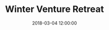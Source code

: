 ---
title: Winter Venture Retreat
date: 2018-03-04 12:00:00
tags:
- event
layout: event
permalink: "/event/:title"
location: Trentino - Alto Adige, Italy
image: http://localhost:4000/assets/img/location/villetta-maria.jpeg
when_header: March 04-07, 2018
how_was_it:
- We have chosen the best of the best. The Unplug chalet is in front of the Marmolada, the highest mountain of the Dolomites. It is an occasion to really deeply connect
  with fellow entrepreneurs and investors, but most of all to feel the pull of nature,
  enjoying the silence and solitude that you can only get by being in the middle of
  the mountains.
- The chalet is an historic hut used by mountaineers for decades, but has been completely restored and remodeled into a *** hotel, with a restaurant.
video: https://www.youtube.com/watch?v=dUyhWS0rR1A
caratteristics:
  altitude: 1450 mt
  cooking: Traditional
  beds: 60 people
past_edition:
  period: 04 - 05 - 06 - 07 March 2018
  image: http://localhost:4000/assets/img/edition_cards/tires.png
speakers:
- name: Nadia Eghbal
  role: Open Source Lead, Github
  image: http://localhost:4000/assets/img/speakers/nadia.jpeg
- name: To be announced
  role: TBD
  image: 
# attendees:
# - name: Algolia
#   image: http://localhost:4000/assets/img/attendees/algolia.png
# - name: Cachet
#   image: http://localhost:4000/assets/img/attendees/algolia.png
# - name: Ebanx
#   image: http://localhost:4000/assets/img/attendees/algolia.png
# - name: codebase
#   image: http://localhost:4000/assets/img/attendees/algolia.png
# - name: Google
#   image: http://localhost:4000/assets/img/attendees/algolia.png
# - name: Drip
#   image: http://localhost:4000/assets/img/attendees/algolia.png
# - name: DigitalOcean
#   image: http://localhost:4000/assets/img/attendees/algolia.png
# - name: cirrus
#   image: http://localhost:4000/assets/img/attendees/algolia.png
organizers:
- name: STEFANO BERNARDI
  role: Investor
  image: http://localhost:4000/assets/img/organizers/bernardi.jpg
- name: LORENZO SANNA
  role: Business Developer
  image: http://localhost:4000/assets/img/organizers/sanna.png
schedule:
- day: SUNDAY, MARCH 04
  program:
  - time: 2.00 PM
    what: We leave from Verona
    description: Meeting points outside the train station and airport
  - time: 5.00 PM
    what: Arrival at Unplug's Chalet
    description: Check-in time and find your room mate fot the next days!
  - time: 5.30 PM
    what: Ski test and rental
    description: Only for wannabe skiers
  - time: 6.00 PM
    what: Welcome Bonfire Aperitivo
    description: Drink, get cozy and get to meet your fellow adventurers.
  - time: 8.00 PM
    what: Dinner at Unplug's Chalet
    description: Typical dinner, with a simple 1 minute presentation of each guest.
- day: MONDAY, MARCH 05
  program:
  - time: 7.30 AM
    what: Breakfast
    description: Get your energy for the day!
  - time: 8.30 AM
    what: Skiing!
    description: We leave the Chalet and go on the slopes.
  - time: 9.30 AM
    what: Sledding!
    description: If skiing is not your sport, we have quite the fun alternative.
  - time: 3.00 PM
    what: Relax
    description: We get back to the hotel and get changed.
  - time: 5.00 PM
    what: SPA TIME!
    description: We're off to the magnificent QC Terme Dolomiti!
  - time: 7.00 PM
    what: Dinner at the Spa
    description: Light dinner in our bathrobes, with some unconference talks.
  - time: 10.00 PM
    what: Back to Unplug Chalet
    description: Unplug in our private bar
- day: TUESDAY, MARCH 06
  program:
  - time: 7.30 AM
    what: Breakfast
    description: Get your energy for the day!
  - time: 8.30 AM
    what: Skiing!
    description: We leave the Chalet and go on the slopes.
  - time: 9.30 AM
    what: Snowshoe Time! (For non-skiers)
    description: Hike through the dolomites with mountain guides on snowshoes!
  - time: 4.00 PM
    what: Return to Unplug Chalet
    description: Shower, relax, drink and chat.
  - time: 5.30 PM
    what: Snowmobile ride to Malga Monzoni
    description: Bring some warm stuff and be ready for an adventure
  - time: 6.30 PM
    what: Talks
    description: Inspiring talks from your fellow mountaineers
  - time: 7.30 PM
    what: Dinner
    description: Home made, slowfood and very typical dinner at Malga Monzoni.
  - time: 10.00 PM
    what: Sled down the mountain!
    description: It is time to sled back... It will be night so bring a light!
- day: WEDNESDAY, MARCH 07
  program:
  - time: 8.00 AM
    what: Breakfast
    description: Meet in the Hotel lobby and load up on energies for the day.
  - time: 9.00 AM
    what: Talks for whoever is already awake.
    description: Last talks before leaving
  - time: 11.00 AM
    what: Bye Bye Unplug Chalet
    description: It's time to go back to the real world! Our bus leaves now.
  - time: 12.30 AM
    what: Surprise Goodbye Lunch
    description: Promise it's worth it.
  - time: 4.30 PM
    what: Bye!
    description: We say good bye! Please ensure you book travel from Verona's Airport at 5:30pm
      at the earliest. If you need to leave earlier, please contact us before purchasing
      a ticket to make sure we can accomodate. We suggest spending the night in Verona
      and booking travel for the next morning! It is a stunning city.
gallery-small:
  image:
    - http://localhost:4000/assets/img/events_photos/2017_winter_retreat/01.jpg
    - http://localhost:4000/assets/img/events_photos/2017_winter_retreat/02.jpg
    - http://localhost:4000/assets/img/events_photos/2017_winter_retreat/03.jpg
    - http://localhost:4000/assets/img/events_photos/2017_winter_retreat/04.jpg
    - http://localhost:4000/assets/img/events_photos/2017_winter_retreat/05.jpg
    - http://localhost:4000/assets/img/events_photos/2017_winter_retreat/06.jpg
    - http://localhost:4000/assets/img/events_photos/2017_winter_retreat/07.jpg
    - http://localhost:4000/assets/img/events_photos/2017_winter_retreat/08.jpg
    - http://localhost:4000/assets/img/events_photos/2017_winter_retreat/09.jpg
    - http://localhost:4000/assets/img/events_photos/2017_winter_retreat/10.jpg
    - http://localhost:4000/assets/img/events_photos/2017_winter_retreat/11.jpg
    - http://localhost:4000/assets/img/events_photos/2017_winter_retreat/12.jpg
gallery-big:
  image:
    - http://localhost:4000/assets/img/events_photos/2017_winter_retreat/big/01.jpg
    - http://localhost:4000/assets/img/events_photos/2017_winter_retreat/big/02.jpg
    - http://localhost:4000/assets/img/events_photos/2017_winter_retreat/big/03.jpg
    - http://localhost:4000/assets/img/events_photos/2017_winter_retreat/big/04.jpg
    - http://localhost:4000/assets/img/events_photos/2017_winter_retreat/big/05.jpg
    - http://localhost:4000/assets/img/events_photos/2017_winter_retreat/big/06.jpg
    - http://localhost:4000/assets/img/events_photos/2017_winter_retreat/big/07.jpg
    - http://localhost:4000/assets/img/events_photos/2017_winter_retreat/big/08.jpg
    - http://localhost:4000/assets/img/events_photos/2017_winter_retreat/big/09.jpg
    - http://localhost:4000/assets/img/events_photos/2017_winter_retreat/big/10.jpg
    - http://localhost:4000/assets/img/events_photos/2017_winter_retreat/big/11.jpg
    - http://localhost:4000/assets/img/events_photos/2017_winter_retreat/big/12.jpg
pricing_table:
  - title: Early Bird Ticket
    price: 890
    elements: 
      - icon: http://localhost:4000/assets/img/pricing_table/double_room.svg
        text: ['3 nights in a private  Hotel***', 'private bed in a 3 or 4 people room,']
      - icon: http://localhost:4000/assets/img/pricing_table/transfer.svg
        text: ['Transfer to and from Verona']
      - icon: http://localhost:4000/assets/img/pricing_table/SPA.svg
        text: ['Entrance in the QT Dolomiti Terme SPA', 'including Dinner']
      - icon: http://localhost:4000/assets/img/pricing_table/special_dinner.svg
        text: ['1 Lunch in a surprise location', '1 typical dinner in the hotel','1 special dinner in a refuge']
  - title: Private Double Room Ticket
    price: 1190
    elements: 
      - icon: http://localhost:4000/assets/img/pricing_table/double_room.svg
        text: ['3 nights in a private  Hotel***', 'Double Room']
      - icon: http://localhost:4000/assets/img/pricing_table/transfer.svg
        text: ['Transfer to and from Verona']
      - icon: http://localhost:4000/assets/img/pricing_table/SPA.svg
        text: ['Entrance in the QT Dolomiti Terme SPA', 'including Dinner']
      - icon: http://localhost:4000/assets/img/pricing_table/special_dinner.svg
        text: ['1 Lunch in a surprise location', '1 typical dinner in the hotel','1 special dinner in a refuge']
  - title: Private Single Room Ticket
    price: 1690
    elements: 
      - icon: http://localhost:4000/assets/img/pricing_table/double_room.svg
        text: ['3 nights in a private  Hotel***', 'Single room']
      - icon: http://localhost:4000/assets/img/pricing_table/transfer.svg
        text: ['Transfer to and from Verona']
      - icon: http://localhost:4000/assets/img/pricing_table/SPA.svg
        text: ['Entrance in the QT Dolomiti Terme SPA', 'including Dinner']
      - icon: http://localhost:4000/assets/img/pricing_table/special_dinner.svg
        text: ['1 Lunch in a surprise location', '1 typical dinner in the hotel','1 special dinner in a refuge']
header_home: 
  title: 2018 Winter Venture Retreat
  subtitle: An amazing 3-day retreat in the Dolomites with fellow investors and entrepreneurs
  image: http://localhost:4000/assets/img/val-san-nicolo.jpg
footer_sponsors:
#- name: "Belka"
#  image: "http://localhost:4000/assets/img/logo_belka.svg"
#  link: "http://belka.us/"
#- name: "Trentino"
#  image: "http://localhost:4000/assets/img/sponsor/trentino.png"
#  link: "https://www.trentinomarketing.org/en/"
- name: Token Economy
  image: http://localhost:4000/assets/img/sponsor/tokeneconomy.png
  link: https://www.tokeneconomy.co
#- name: "Dolomiti"
#  image: "http://localhost:4000/assets/img/sponsor/dolomitiUnesco.png"
#  link: "http://www.dolomitiunesco.info/la-fondazione-dolomiti-unesco/?lang=en"
---